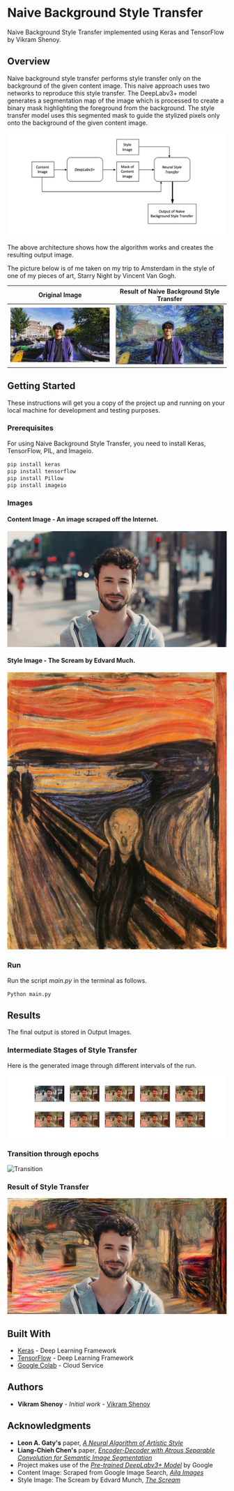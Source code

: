 # Naive Background Style Transfer

Naive Background Style Transfer implemented using Keras and TensorFlow by Vikram Shenoy.

## Overview

Naive background style transfer performs style transfer only on the background of the given content image. This naive approach uses two networks to reproduce this style transfer. The DeepLabv3+ model generates a segmentation map of the image which is processed to create a binary mask highlighting the foreground from the background. The style transfer model uses this segmented mask to guide the stylized pixels only onto the background of the given content image.

![Architecture](https://github.com/VikramShenoy97/Naive-Background-Style-Transfer/blob/master/Media/Architecture.png)

The above architecture shows how the algorithm works and creates the resulting output image.

The picture below is of me taken on my trip to Amsterdam in the style of one of my pieces of art, Starry Night by Vincent Van Gogh.

Original Image        |  Result of Naive Background Style Transfer
:-------------------------:|:-------------------------:
![Original](https://github.com/VikramShenoy97/Naive-Background-Style-Transfer/blob/master/Media/shen.jpg)  |  ![Style_Transfer](https://github.com/VikramShenoy97/Naive-Background-Style-Transfer/blob/master/Media/Style_Transfer.jpg)


## Getting Started

These instructions will get you a copy of the project up and running on your local machine for development and testing purposes.

### Prerequisites

For using Naive Background Style Transfer, you need to install Keras, TensorFlow, PIL, and Imageio.

```
pip install keras
pip install tensorflow
pip install Pillow
pip install imageio
```

### Images

#### Content Image - An image scraped off the Internet.

![Content_Image](https://github.com/VikramShenoy97/Naive-Background-Style-Transfer/blob/master/Input_Images/portrait.jpg)

#### Style Image - The Scream by Edvard Much.

![Style_Image](https://github.com/VikramShenoy97/Naive-Background-Style-Transfer/blob/master/Input_Images/scream.jpg)


### Run

Run the script *main.py* in the terminal as follows.

```
Python main.py
```

## Results
The final output is stored in Output Images.

### Intermediate Stages of Style Transfer

Here is the generated image through different intervals of the run.

![Intermediate_Image](https://github.com/VikramShenoy97/Naive-Background-Style-Transfer/blob/master/Output/Final_Image/Intermediate_Images.jpg)

### Transition through epochs

![Transition](https://github.com/VikramShenoy97/Naive-Background-Style-Transfer/blob/master/Output/Animation/nbst_animation.gif)

### Result of Style Transfer

![Final_Image](https://github.com/VikramShenoy97/Naive-Background-Style-Transfer/blob/master/Output/Final_Image/Style_Transfer.jpg)


## Built With

* [Keras](https://keras.io) - Deep Learning Framework
* [TensorFlow](https://www.tensorflow.org) - Deep Learning Framework
* [Google Colab](https://colab.research.google.com/notebooks/welcome.ipynb) - Cloud Service

## Authors

* **Vikram Shenoy** - *Initial work* - [Vikram Shenoy](https://github.com/VikramShenoy97)

## Acknowledgments

* **Leon A. Gaty's** paper, [*A Neural Algorithm of Artistic Style*](https://arxiv.org/abs/1508.06576)
* **Liang-Chieh Chen's** paper, [*Encoder-Decoder with Atrous Separable Convolution for Semantic Image Segmentation*](https://arxiv.org/pdf/1802.02611.pdf)
* Project makes use of the [*Pre-trained DeepLabv3+ Model*](https://colab.research.google.com/github/tensorflow/models/blob/master/research/deeplab/deeplab_demo.ipynb#scrollTo=aUbVoHScTJYe) by Google
* Content Image: Scraped from Google Image Search, [*Aila Images*](https://www.shutterstock.com/video/search?contributor=Aila+Images)
* Style Image: The Scream by Edvard Munch, [*The Scream*](https://en.wikipedia.org/wiki/The_Scream)
